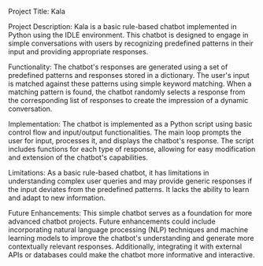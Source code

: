 Project Title: Kala

Project Description:
Kala is a basic rule-based chatbot implemented in Python using the IDLE environment. This chatbot is designed to engage in simple conversations with users by recognizing predefined patterns in their input and providing appropriate responses.


Functionality:
The chatbot's responses are generated using a set of predefined patterns and responses stored in a dictionary. The user's input is matched against these patterns using simple keyword matching. When a matching pattern is found, the chatbot randomly selects a response from the corresponding list of responses to create the impression of a dynamic conversation.

Implementation:
The chatbot is implemented as a Python script using basic control flow and input/output functionalities. The main loop prompts the user for input, processes it, and displays the chatbot's response. The script includes functions for each type of response, allowing for easy modification and extension of the chatbot's capabilities.

Limitations:
As a basic rule-based chatbot, it has limitations in understanding complex user queries and may provide generic responses if the input deviates from the predefined patterns. It lacks the ability to learn and adapt to new information.

Future Enhancements:
This simple chatbot serves as a foundation for more advanced chatbot projects. Future enhancements could include incorporating natural language processing (NLP) techniques and machine learning models to improve the chatbot's understanding and generate more contextually relevant responses. Additionally, integrating it with external APIs or databases could make the chatbot more informative and interactive.


